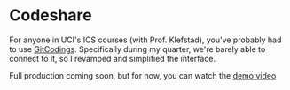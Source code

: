 # Codeshare

For anyone in UCI's ICS courses (with Prof. Klefstad), you've probably had to use [GitCodings](https://gitcodings.com). Specifically during my quarter, we're barely able to connect to it, so I revamped and simplified the interface. 

Full production coming soon, but for now, you can watch the [demo video](https://streamable.com/5t5xy1)